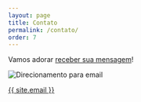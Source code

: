 ```yaml
---
layout: page
title: Contato
permalink: /contato/
order: 7
---
```


Vamos adorar [receber sua mensagem](http://edtecnova.com.br/ebook/#contact)!

![Direcionamento para email](https://cdn.iconscout.com/icon/free/png-256/email-1818372-1541480.png)

<a href="mailto:{{ site.email }}">{{ site.email }}</a>